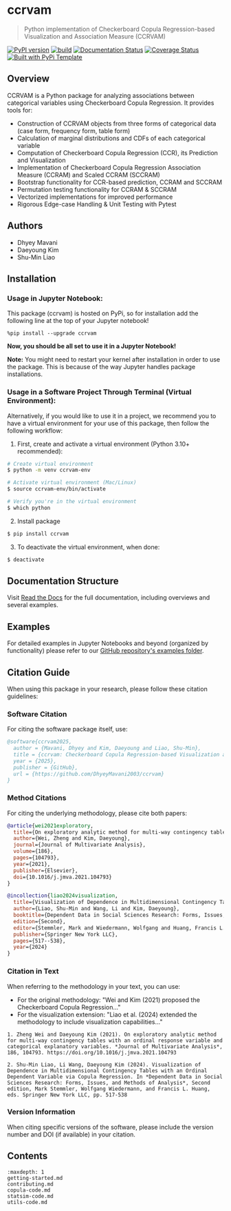 # ccrvam

> Python implementation of Checkerboard Copula Regression-based Visualization and Association Measure (CCRVAM)

[![PyPI version](https://badge.fury.io/py/ccrvam.svg)](https://badge.fury.io/py/ccrvam)
[![build](https://github.com/DhyeyMavani2003/ccrvam/actions/workflows/test.yaml/badge.svg)](https://github.com/DhyeyMavani2003/ccrvam/actions/workflows/test.yaml)
[![Documentation Status](https://readthedocs.org/projects/ccrvam/badge/?version=latest)](https://ccrvam.readthedocs.io/en/latest/?badge=latest)
[![Coverage Status](https://coveralls.io/repos/github/DhyeyMavani2003/ccrvam/badge.svg?branch=main)](https://coveralls.io/github/DhyeyMavani2003/ccrvam?branch=main)
[![Built with PyPi Template](https://img.shields.io/badge/PyPi_Template-v0.7.0-blue.svg)](https://github.com/christophevg/pypi-template)

## Overview

CCRVAM is a Python package for analyzing associations between categorical variables using Checkerboard Copula Regression. It provides tools for:

- Construction of CCRVAM objects from three forms of categorical data (case form, frequency form, table form)
- Calculation of marginal distributions and CDFs of each categorical variable
- Computation of Checkerboard Copula Regression (CCR), its Prediction and Visualization
- Implementation of Checkerboard Copula Regression Association Measure (CCRAM) and Scaled CCRAM (SCCRAM)
- Bootstrap functionality for CCR-based prediction, CCRAM and SCCRAM
- Permutation testing functionality for CCRAM & SCCRAM
- Vectorized implementations for improved performance
- Rigorous Edge-case Handling & Unit Testing with Pytest 

## Authors

- Dhyey Mavani
- Daeyoung Kim 
- Shu-Min Liao

## Installation

### Usage in Jupyter Notebook:
This package (ccrvam) is hosted on PyPi, so for installation add the following line at the top of your Jupyter notebook!

```python3
%pip install --upgrade ccrvam
```

**Now, you should be all set to use it in a Jupyter Notebook!**

**Note:** You might need to restart your kernel after installation in order to use the package. This is because of the way Jupyter handles package installations.

### Usage in a Software Project Through Terminal (Virtual Environment):

Alternatively, if you would like to use it in a project, we recommend you to have a virtual environment for your use of this package, then follow the following workflow:

1. First, create and activate a virtual environment (Python 3.10+ recommended):

```bash
# Create virtual environment
$ python -m venv ccrvam-env

# Activate virtual environment (Mac/Linux)
$ source ccrvam-env/bin/activate

# Verify you're in the virtual environment
$ which python
```

2. Install package

```bash
$ pip install ccrvam
```

3. To deactivate the virtual environment, when done:

```bash
$ deactivate
```

## Documentation Structure

Visit [Read the Docs](https://ccrvam.readthedocs.org) for the full documentation, including overviews and several examples.

## Examples

For detailed examples in Jupyter Notebooks and beyond (organized by functionality) please refer to our [GitHub repository's examples folder](https://github.com/DhyeyMavani2003/ccrvam/tree/master/examples).

## Citation Guide

When using this package in your research, please follow these citation guidelines:

### Software Citation
For citing the software package itself, use:

```bibtex
@software{ccrvam2025,
  author = {Mavani, Dhyey and Kim, Daeyoung and Liao, Shu-Min},
  title = {ccrvam: Checkerboard Copula Regression-based Visualization and Association Measure},
  year = {2025},
  publisher = {GitHub},
  url = {https://github.com/DhyeyMavani2003/ccrvam}
}
```

### Method Citations
For citing the underlying methodology, please cite both papers:

```bibtex
@article{wei2021exploratory,
  title={On exploratory analytic method for multi-way contingency tables with an ordinal response variable and categorical explanatory variables},
  author={Wei, Zheng and Kim, Daeyoung},
  journal={Journal of Multivariate Analysis},
  volume={186},
  pages={104793},
  year={2021},
  publisher={Elsevier},
  doi={10.1016/j.jmva.2021.104793}
}

@incollection{liao2024visualization,
  title={Visualization of Dependence in Multidimensional Contingency Tables with an Ordinal Dependent Variable via Copula Regression},
  author={Liao, Shu-Min and Wang, Li and Kim, Daeyoung},
  booktitle={Dependent Data in Social Sciences Research: Forms, Issues, and Methods of Analysis},
  edition={Second},
  editor={Stemmler, Mark and Wiedermann, Wolfgang and Huang, Francis L.},
  publisher={Springer New York LLC},
  pages={517--538},
  year={2024}
}
```

### Citation in Text
When referring to the methodology in your text, you can use:

- For the original methodology: "Wei and Kim (2021) proposed the Checkerboard Copula Regression..."
- For the visualization extension: "Liao et al. (2024) extended the methodology to include visualization capabilities..."

```text
1. Zheng Wei and Daeyoung Kim (2021). On exploratory analytic method for multi-way contingency tables with an ordinal response variable and categorical explanatory variables. *Journal of Multivariate Analysis*, 186, 104793. https://doi.org/10.1016/j.jmva.2021.104793

2. Shu-Min Liao, Li Wang, Daeyoung Kim (2024). Visualization of Dependence in Multidimensional Contingency Tables with an Ordinal Dependent Variable via Copula Regression. In *Dependent Data in Social Sciences Research: Forms, Issues, and Methods of Analysis*, Second edition, Mark Stemmler, Wolfgang Wiedermann, and Francis L. Huang, eds. Springer New York LLC, pp. 517-538
```

### Version Information
When citing specific versions of the software, please include the version number and DOI (if available) in your citation.

## Contents

```{toctree}
:maxdepth: 1
getting-started.md
contributing.md
copula-code.md
statsim-code.md
utils-code.md
```


